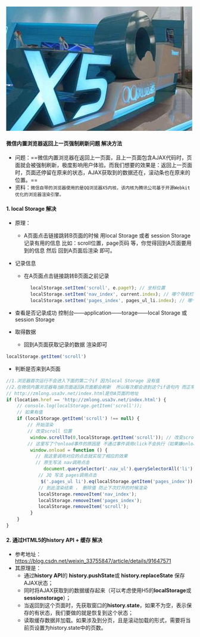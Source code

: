 ![](../../../image/home/article01.jpg)

#### 微信内置浏览器返回上一页强制刷新问题 解决方法

- 问题：==微信内置浏览器在返回上一页面，且上一页面包含AJAX代码时，页面就会被强制刷新，极度影响用户体验。而我们想要的效果是：返回上一页面时，页面还停留在原来的状态，AJAX获取到的数据还在，滚动条也在原来的位置。==
- 资料：`微信自带的浏览器使用的是QQ浏览器X5内核，该内核为腾讯公司基于开源Webkit优化的浏览器渲染引擎。`

#### 1. local Storage 解决

- 原理：

  - A页面点击链接跳转B页面的时候 用local Storage 或者 session Storage 记录有用的信息 比如：scroll位置，page页码 等，你觉得回到A页面要用到的信息 然后 回到A页面后渲染 即可。

- 记录信息

  - 在A页面点击链接跳转B页面之前记录


~~~javascript
		 localStorage.setItem('scroll', e.pageY); // 坐标位置
         localStorage.setItem('nav_index', current.index); // 哪个导航栏
         localStorage.setItem('pages_index', pages_ul_li.index); // 哪个pages
~~~

- 查看是否记录成功   控制台——application——torage——local Storage 或 session Storage 

- 取得数据

  - 回到A页面获取记录的数据 渲染即可


~~~JavaScript
localStorage.getItem('scroll')
~~~

- 判断是否来到A页面

~~~JavaScript
//1.浏览器首次运行不会进入下面的第二个if 因为local Storage 没有值 
//2.在微信内置浏览器每当B页面返回A页面都会刷新  所以每次都会进到这个if语句内 而正常浏览器 返回不会刷新 所以正常浏览器只在打开页面的第一次进入if  。 刚打开页面内的时候也会进第一个if  所以要渲染完删除 
// http://zmlong.usa3v.net/index.html是你A页面的地址
if (location.href == 'http://zmlong.usa3v.net/index.html') {
    // console.log(localStorage.getItem('scroll'));
    // 如果有值
    if (localStorage.getItem('scroll') !== null) {
        // 开始渲染
        // 改变scroll 位置
         window.scrollTo(0,localStorage.getItem('scroll')); // 改变scroll的位置 注意参数 第一个是x,第二个是y
        // 这里写了个onload事件的原因是 不通过事件调用click不会执行（如果嫌onload事件执行慢，大可换成 JQ的ready事件）。
  		 window.onload = function () {
           // 我这里调用对应的点击就实现了相应的效果 
   		   // 原生写法 nav调用点击
      		  document.querySelector('.nav_ul').querySelectorAll('li')[localStorage.getItem('nav_index')].click();
    		// JQ 写法 pages调用点击
   			 $('.pages_ul li').eq(localStorage.getItem('pages_index')).click();
    		// 到此渲染结束 ， 删除值 防止下次打开的时候渲染
   	 		localStorage.removeItem('nav_index');
            localStorage.removeItem('pages_index');
            localStorage.removeItem('scroll');
		 }
	}
}
~~~

#### 2. 通过HTML5的history API + 缓存 解决

- 参考地址：https://blog.csdn.net/weixin_33755847/article/details/91647571
- 其原理是：
  - 通过**history API**的 **history.pushState**或 **history.replaceState** 保存AJAX状态；
  - 同时将AJAX获取到的数据缓存起来（可以考虑使用H5的**localStorage**或**sessionstorage**）；
  - 当返回到这个页面时，先获取窗口的**history.state**，如果不为空，表示保存的有状态，我们要做的就是恢复到这个状态；
  - 读取缓存数据并加载。如果涉及到分页，且是滚动加载的形式，需要将当前页设置为history.state中的页数。
